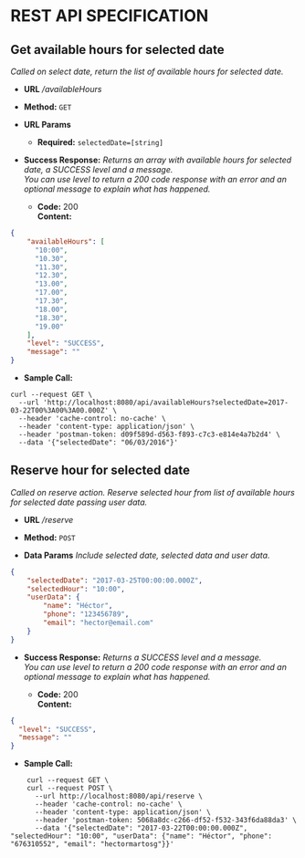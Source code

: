 REST API SPECIFICATION
===

**Get available hours for selected date**
----
  _Called on select date, return the list of available hours for selected date._

* **URL**
  _/availableHours_

* **Method:**
  `GET`
  
*  **URL Params**

   * **Required:**
  `selectedDate=[string]`

* **Success Response:**
  _Returns an array with available hours for selected date, a SUCCESS level and a message. <br/> You can use level to return a 200 code response with an error and an optional message to explain what has happened._
  * **Code:** 200 <br />
    **Content:** 
```json
{
	"availableHours": [
	  "10:00",
	  "10.30",
	  "11.30",
	  "12.30",
	  "13.00",
	  "17.00",
	  "17.30",
	  "18.00",
	  "18.30",
	  "19.00"
	],
	"level": "SUCCESS",
	"message": ""
}
```
	
* **Sample Call:**
```shell
curl --request GET \
  --url 'http://localhost:8080/api/availableHours?selectedDate=2017-03-22T00%3A00%3A00.000Z' \
  --header 'cache-control: no-cache' \
  --header 'content-type: application/json' \
  --header 'postman-token: d09f589d-d563-f893-c7c3-e814e4a7b2d4' \
  --data '{"selectedDate": "06/03/2016"}'
```


**Reserve hour for selected date**
----
  _Called on reserve action. Reserve selected hour from list of available hours for selected date passing user data._

* **URL**
  _/reserve_

* **Method:**
  `POST`
  
* **Data Params**
_Include selected date, selected data and user data._
```json
{
	"selectedDate": "2017-03-25T00:00:00.000Z",
	"selectedHour": "10:00",
	"userData": {
		"name": "Héctor",
		"phone": "123456789",
		"email": "hector@email.com"
	}
}
```

* **Success Response:**
  _Returns  a SUCCESS level and a message. <br/> You can use level to return a 200 code response with an error and an optional message to explain what has happened._
  
  * **Code:** 200 <br />
    **Content:** 
```json
{
  "level": "SUCCESS",
  "message": ""
}
```
	
* **Sample Call:**
```shell
	curl --request GET \
	curl --request POST \
	  --url http://localhost:8080/api/reserve \
	  --header 'cache-control: no-cache' \
	  --header 'content-type: application/json' \
	  --header 'postman-token: 5068a8dc-c266-df52-f532-343f6da88da3' \
	  --data '{"selectedDate": "2017-03-22T00:00:00.000Z", "selectedHour": "10:00", "userData": {"name": "Héctor", "phone": "676310552", "email": "hectormartosg"}}'
```